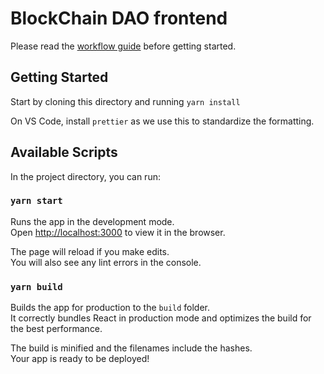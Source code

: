 # BlockChain DAO frontend

Please read the [workflow guide](https://github.com/NUS-Fintech-Society/BC_DAO_frontend/blob/master/docs/Workflow.md) before getting started.

## Getting Started

Start by cloning this directory and running `yarn install`

On VS Code, install `prettier` as we use this to standardize the formatting.

## Available Scripts

In the project directory, you can run:

### `yarn start`

Runs the app in the development mode.\
Open [http://localhost:3000](http://localhost:3000) to view it in the browser.

The page will reload if you make edits.\
You will also see any lint errors in the console.

### `yarn build`

Builds the app for production to the `build` folder.\
It correctly bundles React in production mode and optimizes the build for the best performance.

The build is minified and the filenames include the hashes.\
Your app is ready to be deployed!
